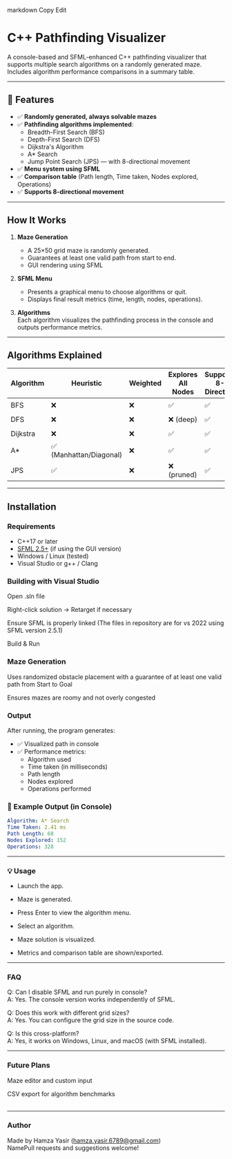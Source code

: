 
markdown
Copy
Edit
# C++ Pathfinding Visualizer

A console-based and SFML-enhanced C++ pathfinding visualizer that supports multiple search algorithms on a randomly generated maze. Includes algorithm performance comparisons in a summary table.

---

## 🔧 Features

- ✅ **Randomly generated, always solvable mazes**
- ✅ **Pathfinding algorithms implemented**:
  - Breadth-First Search (BFS)
  - Depth-First Search (DFS)
  - Dijkstra's Algorithm
  - A* Search
  - Jump Point Search (JPS) — with 8-directional movement
- ✅ **Menu system using SFML**
- ✅ **Comparison table** (Path length, Time taken, Nodes explored, Operations)
- ✅ **Supports 8-directional movement**

---


## How It Works

1. **Maze Generation**  
   - A 25×50 grid maze is randomly generated.
   - Guarantees at least one valid path from start to end.
   - GUI rendering using SFML

2. **SFML Menu**  
   - Presents a graphical menu to choose algorithms or quit.
   - Displays final result metrics (time, length, nodes, operations).

3. **Algorithms**  
   Each algorithm visualizes the pathfinding process in the console and outputs performance metrics.

---

## Algorithms Explained

| Algorithm | Heuristic | Weighted | Explores All Nodes | Supports 8-Direction | Fast |
|----------|------------|-----------|---------------------|----------------------|------|
| BFS      | ❌         | ❌        | ✅                  | ✅                   | ⚪    |
| DFS      | ❌         | ❌        | ❌ (deep)           | ✅                   | ⚪    |
| Dijkstra | ❌         | ❌        | ✅                  | ✅                   | ⚪    |
| A*       | ✅ (Manhattan/Diagonal) | ❌ | ✅        | ✅                   | ✅    |
| JPS      | ✅         | ❌        | ❌ (pruned)         | ✅                   | ✅✅   |

---



## Installation

### Requirements

- C++17 or later
- [SFML 2.5+](https://www.sfml-dev.org/) (if using the GUI version)
- Windows / Linux (tested)
- Visual Studio or g++ / Clang

### Building with Visual Studio

Open .sln file

Right-click solution → Retarget if necessary

Ensure SFML is properly linked (The files in repository are for vs 2022 using SFML version 2.5.1)

Build & Run



### Maze Generation

Uses randomized obstacle placement with a guarantee of at least one valid path from Start to Goal

Ensures mazes are roomy and not overly congested

### Output

After running, the program generates:

- ✅ Visualized path in console
- ✅ Performance metrics:
  - Algorithm used
  - Time taken (in milliseconds)
  - Path length
  - Nodes explored
  - Operations performed

### 📁 Example Output (in Console)

```yaml
Algorithm: A* Search
Time Taken: 2.41 ms
Path Length: 68
Nodes Explored: 152
Operations: 328
```

---

### 💡 Usage

- Launch the app.

- Maze is generated.

- Press Enter to view the algorithm menu.

- Select an algorithm.

- Maze solution is visualized.

- Metrics and comparison table are shown/exported.

---
  

### FAQ

Q: Can I disable SFML and run purely in console?  
A: Yes. The console version works independently of SFML.  

Q: Does this work with different grid sizes?  
A: Yes. You can configure the grid size in the source code.  

Q: Is this cross-platform?  
A: Yes, it works on Windows, Linux, and macOS (with SFML installed).  

---

### Future Plans

Maze editor and custom input

CSV export for algorithm benchmarks <br> <br>


--- 

### Author

Made by Hamza Yasir (hamza.yasir.6789@gmail.com)  
NamePull requests and suggestions welcome!
